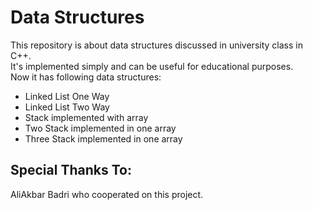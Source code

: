 # Data Structures
This repository is about data structures discussed in university class in C++.   
It's implemented simply and can be useful for educational purposes.  
Now it has following data structures:  
* Linked List One Way   
* Linked List Two Way 
* Stack implemented with array  
* Two Stack implemented in one array
* Three Stack implemented in one array

## Special Thanks To:   
AliAkbar Badri who cooperated on this project.
